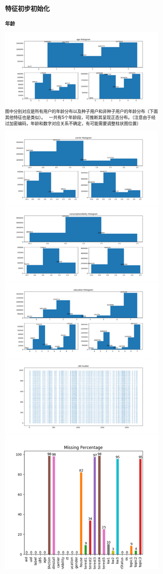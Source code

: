 ## 特征初步初始化
### 年龄
![Aaron Swartz](https://github.com/ustcxiexk/TCAlgorithmCompetition/blob/master/DataCleansing/images/age.png)
图中分别对应是所有用户的年龄分布以及种子用户和非种子用户的年龄分布（下面其他特征也是类似）。  
一共有5个年龄段，可推断其呈现正态分布。（注意由于经过加密编码，年龄和数字对应关系不确定，有可能需要调整柱状图位置）


![Aaron Swartz](https://github.com/ustcxiexk/TCAlgorithmCompetition/blob/master/DataCleansing/images/carrier.png)
![Aaron Swartz](https://github.com/ustcxiexk/TCAlgorithmCompetition/blob/master/DataCleansing/images/consumptionAbility.png)
![Aaron Swartz](https://github.com/ustcxiexk/TCAlgorithmCompetition/blob/master/DataCleansing/images/education.png)
![Aaron Swartz](https://github.com/ustcxiexk/TCAlgorithmCompetition/blob/master/DataCleansing/images/LBS.png)
![Aaron Swartz](https://github.com/ustcxiexk/TCAlgorithmCompetition/blob/master/DataCleansing/images/Missing_Percentage.png)
